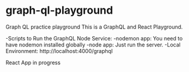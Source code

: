 # graph-ql-playground
Graph QL practice playground
This is a GraphQL and React Playground.

-Scripts to Run the GraphQL Node Service:
    -nodemon app: You need to have nodemon installed globally
    -node app: Just run the server.
-Local Environment: http://localhost:4000/graphql



React App in progress
